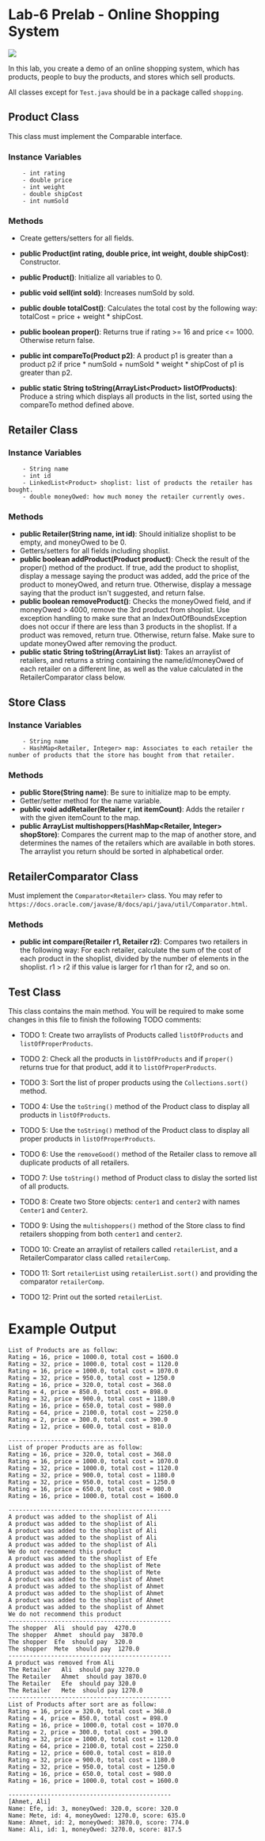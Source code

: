 # Lab-6 Prelab - Online Shopping System

![](/img/shopping.png?raw=true "")

In this lab, you create a demo of an online shopping system, which has products, people to buy the products, and stores which sell products. 

All classes except for `Test.java` should be in a package called `shopping`.

## Product Class

This class must implement the Comparable interface.

### Instance Variables
```
    - int rating
    - double price
    - int weight
    - double shipCost
    - int numSold
```

### Methods
- Create getters/setters for all fields.

- **public Product(int rating, double price, int weight, double shipCost)**: Constructor.

- **public Product()**: Initialize all variables to 0.

- **public void sell(int sold)**: Increases numSold by sold.

- **public double totalCost()**: Calculates the total cost by the following way: totalCost = price + weight * shipCost.

- **public boolean proper()**: Returns true if rating >= 16 and price <= 1000. Otherwise return false.

- **public int compareTo(Product p2)**: A product p1 is greater than a product p2 if price * numSold + numSold * weight * shipCost of p1 is greater than p2.

- **public static String toString(ArrayList\<Product\> listOfProducts)**: Produce a string which displays all products in the list, sorted using the compareTo method defined above.

## Retailer Class

### Instance Variables

```
    - String name
    - int id
    - LinkedList<Product> shoplist: list of products the retailer has bought.
    - double moneyOwed: how much money the retailer currently owes.
```

### Methods
- **public Retailer(String name, int id)**: Should initialize shoplist to be empty, and moneyOwed to be 0.
- Getters/setters for all fields including shoplist.
- **public boolean addProduct(Product product)**: Check the result of the proper() method of the product. If true, add the product to shoplist, display a message saying the product was added, add the price of the product to moneyOwed, and return true. Otherwise, display a message saying that the product isn't suggested, and return false.
- **public boolean removeProduct()**: Checks the moneyOwed field, and if moneyOwed > 4000, remove the 3rd product from shoplist. Use exception handling to make sure that an IndexOutOfBoundsException does not occur if there are less than 3 products in the shoplist. If a product was removed, return true. Otherwise, return false. Make sure to update moneyOwed after removing the product.
- **public static String toString(ArrayList<Retailer> list)**: Takes an arraylist of retailers, and returns a string containing the name/id/moneyOwed of each retailer on a different line, as well as the value calculated in the RetailerComparator class below.


## Store Class

### Instance Variables
```
    - String name
    - HashMap<Retailer, Integer> map: Associates to each retailer the number of products that the store has bought from that retailer.
```


### Methods
- **public Store(String name)**: Be sure to initialize map to be empty.
- Getter/setter method for the name variable.
- **public void addRetailer(Retailer r, int itemCount)**: Adds the retailer r with the given itemCount to the map.
- **public ArrayList<String> multishoppers(HashMap<Retailer, Integer> shopStore)**: Compares the current map to the map of another store, and determines the names of the retailers which are available in both stores. The arraylist you return should be sorted in alphabetical order.


## RetailerComparator Class

Must implement the `Comparator<Retailer>` class. You may refer to `https://docs.oracle.com/javase/8/docs/api/java/util/Comparator.html`.

### Methods
- **public int compare(Retailer r1, Retailer r2)**: Compares two retailers in the following way: For each retailer, calculate the sum of the cost of each product in the shoplist, divided by the number of elements in the shoplist. r1 > r2 if this value is larger for r1 than for r2, and so on.

## Test Class
This class contains the main method. You will be required to make some changes in this file to finish the following TODO comments:
- TODO 1: Create two arraylists of Products called `listOfProducts` and `listOfProperProducts`.

- TODO 2: Check all the products in `listOfProducts` and if `proper()` returns true for that product, add it to `listOfProperProducts`.

- TODO 3: Sort the list of proper products using the `Collections.sort()` method.

- TODO 4: Use the `toString()` method of the Product class to display all products in `listOfProducts`.

- TODO 5: Use the `toString()` method of the Product class to display all proper products in `listOfProperProducts`.

- TODO 6: Use the `removeGood()` method of the Retailer class to remove all duplicate products of all retailers.

- TODO 7: Use `toString()` method of Product class to dislay the sorted list of all products.

- TODO 8: Create two Store objects: `center1` and `center2` with names `Center1` and `Center2`.

- TODO 9: Using the `multishoppers()` method of the Store class to find retailers shopping from both `center1` and `center2`.

- TODO 10: Create an arraylist of retailers called `retailerList`, and a RetailerComparator class called `retailerComp`.

- TODO 11: Sort `retailerList` using `retailerList.sort()` and providing the comparator `retailerComp`.

- TODO 12: Print out the sorted `retailerList`.

# Example Output

```
List of Products are as follow:
Rating = 16, price = 1000.0, total cost = 1600.0
Rating = 32, price = 1000.0, total cost = 1120.0
Rating = 16, price = 1000.0, total cost = 1070.0
Rating = 32, price = 950.0, total cost = 1250.0
Rating = 16, price = 320.0, total cost = 368.0
Rating = 4, price = 850.0, total cost = 898.0
Rating = 32, price = 900.0, total cost = 1180.0
Rating = 16, price = 650.0, total cost = 980.0
Rating = 64, price = 2100.0, total cost = 2250.0
Rating = 2, price = 300.0, total cost = 390.0
Rating = 12, price = 600.0, total cost = 810.0

---------------------------------
List of proper Products are as follow:
Rating = 16, price = 320.0, total cost = 368.0
Rating = 16, price = 1000.0, total cost = 1070.0
Rating = 32, price = 1000.0, total cost = 1120.0
Rating = 32, price = 900.0, total cost = 1180.0
Rating = 32, price = 950.0, total cost = 1250.0
Rating = 16, price = 650.0, total cost = 980.0
Rating = 16, price = 1000.0, total cost = 1600.0

----------------------------------------------
A product was added to the shoplist of Ali
A product was added to the shoplist of Ali
A product was added to the shoplist of Ali
A product was added to the shoplist of Ali
A product was added to the shoplist of Ali
We do not recommend this product
A product was added to the shoplist of Efe
A product was added to the shoplist of Mete
A product was added to the shoplist of Mete
A product was added to the shoplist of Ahmet
A product was added to the shoplist of Ahmet
A product was added to the shoplist of Ahmet
A product was added to the shoplist of Ahmet
A product was added to the shoplist of Ahmet
We do not recommend this product
----------------------------------------------
The shopper  Ali  should pay  4270.0
The shopper  Ahmet  should pay  3870.0
The shopper  Efe  should pay  320.0
The shopper  Mete  should pay  1270.0
----------------------------------------------
A product was removed from Ali
The Retailer   Ali  should pay 3270.0
The Retailer   Ahmet  should pay 3870.0
The Retailer   Efe  should pay 320.0
The Retailer   Mete  should pay 1270.0
----------------------------------------------
List of Products after sort are as follow:
Rating = 16, price = 320.0, total cost = 368.0
Rating = 4, price = 850.0, total cost = 898.0
Rating = 16, price = 1000.0, total cost = 1070.0
Rating = 2, price = 300.0, total cost = 390.0
Rating = 32, price = 1000.0, total cost = 1120.0
Rating = 64, price = 2100.0, total cost = 2250.0
Rating = 12, price = 600.0, total cost = 810.0
Rating = 32, price = 900.0, total cost = 1180.0
Rating = 32, price = 950.0, total cost = 1250.0
Rating = 16, price = 650.0, total cost = 980.0
Rating = 16, price = 1000.0, total cost = 1600.0

----------------------------------------------
[Ahmet, Ali]
Name: Efe, id: 3, moneyOwed: 320.0, score: 320.0
Name: Mete, id: 4, moneyOwed: 1270.0, score: 635.0
Name: Ahmet, id: 2, moneyOwed: 3870.0, score: 774.0
Name: Ali, id: 1, moneyOwed: 3270.0, score: 817.5
```
